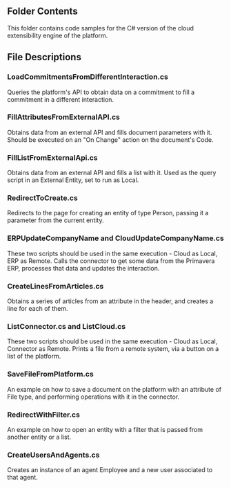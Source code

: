 ## Folder Contents
This folder contains code samples for the C# version of the cloud extensibility engine of the platform.

## File Descriptions

### LoadCommitmentsFromDifferentInteraction.cs
 Queries the platform's API to obtain data on a commitment to fill a commitment in a different interaction.

### FillAttributesFromExternalAPI.cs
Obtains data from an external API and fills document parameters with it. Should be executed on an "On Change" action on the document's Code.

### FillListFromExternalApi.cs
Obtains data from an external API and fills a list with it. Used as the query script in an External Entity, set to run as Local.

### RedirectToCreate.cs
Redirects to the page for creating an entity of type Person, passing it a parameter from the current entity.

### ERPUpdateCompanyName and CloudUpdateCompanyName.cs
These two scripts should be used in the same execution - Cloud as Local, ERP as Remote.
Calls the connector to get some data from the Primavera ERP, processes that data and updates the interaction.

### CreateLinesFromArticles.cs
Obtains a series of articles from an attribute in the header, and creates a line for each of them.

### ListConnector.cs and ListCloud.cs
These two scripts should be used in the same execution - Cloud as Local, Connector as Remote.
Prints a file from a remote system, via a button on a list of the platform.

### SaveFileFromPlatform.cs
An example on how to save a document on the platform with an attribute of File type, and performing operations with it in the connector.

### RedirectWithFilter.cs
An example on how to open an entity with a filter that is passed from another entity or a list.

### CreateUsersAndAgents.cs
Creates an instance of an agent Employee and a new user associated to that agent.
